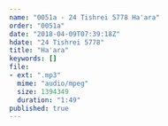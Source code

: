 ```yaml
---
name: "0051a - 24 Tishrei 5778 Ha'ara"
order: "0051a"
date: "2018-04-09T07:39:18Z"
hdate: "24 Tishrei 5778"
title: "Ha'ara"
keywords: []
file:
- ext: ".mp3"
  mime: "audio/mpeg"
  size: 1394349
  duration: "1:49"
published: true
---
```



